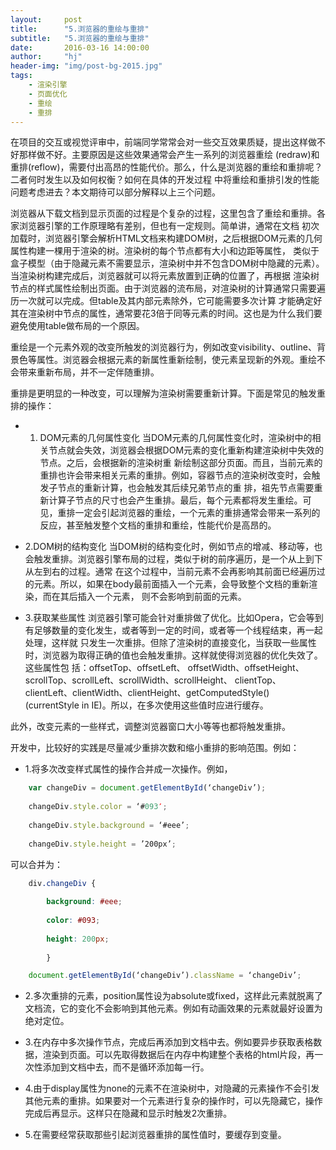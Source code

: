 ```yaml
---
layout:     post
title:      "5.浏览器的重绘与重排"
subtitle:   "5.浏览器的重绘与重排"
date:       2016-03-16 14:00:00
author:     "hj"
header-img: "img/post-bg-2015.jpg"
tags:
    - 渲染引擎
    - 页面优化
    - 重绘
    - 重排
---
```


在项目的交互或视觉评审中，前端同学常常会对一些交互效果质疑，提出这样做不好那样做不好。主要原因是这些效果通常会产生一系列的浏览器重绘 (redraw)和重排(reflow)，需要付出高昂的性能代价。那么，什么是浏览器的重绘和重排呢？二者何时发生以及如何权衡？如何在具体的开发过程 中将重绘和重排引发的性能问题考虑进去？本文期待可以部分解释以上三个问题。

浏览器从下载文档到显示页面的过程是个复杂的过程，这里包含了重绘和重排。各家浏览器引擎的工作原理略有差别，但也有一定规则。简单讲，通常在文档 初次加载时，浏览器引擎会解析HTML文档来构建DOM树，之后根据DOM元素的几何属性构建一棵用于渲染的树。渲染树的每个节点都有大小和边距等属性， 类似于盒子模型（由于隐藏元素不需要显示，渲染树中并不包含DOM树中隐藏的元素）。当渲染树构建完成后，浏览器就可以将元素放置到正确的位置了，再根据 渲染树节点的样式属性绘制出页面。由于浏览器的流布局，对渲染树的计算通常只需要遍历一次就可以完成。但table及其内部元素除外，它可能需要多次计算 才能确定好其在渲染树中节点的属性，通常要花3倍于同等元素的时间。这也是为什么我们要避免使用table做布局的一个原因。

重绘是一个元素外观的改变所触发的浏览器行为，例如改变visibility、outline、背景色等属性。浏览器会根据元素的新属性重新绘制，使元素呈现新的外观。重绘不会带来重新布局，并不一定伴随重排。

重排是更明显的一种改变，可以理解为渲染树需要重新计算。下面是常见的触发重排的操作：

* 1. DOM元素的几何属性变化
当DOM元素的几何属性变化时，渲染树中的相关节点就会失效，浏览器会根据DOM元素的变化重新构建渲染树中失效的节点。之后，会根据新的渲染树重 新绘制这部分页面。而且，当前元素的重排也许会带来相关元素的重排。例如，容器节点的渲染树改变时，会触发子节点的重新计算，也会触发其后续兄弟节点的重 排，祖先节点需要重新计算子节点的尺寸也会产生重排。最后，每个元素都将发生重绘。可见，重排一定会引起浏览器的重绘，一个元素的重排通常会带来一系列的 反应，甚至触发整个文档的重排和重绘，性能代价是高昂的。

* 2.DOM树的结构变化
当DOM树的结构变化时，例如节点的增减、移动等，也会触发重排。浏览器引擎布局的过程，类似于树的前序遍历，是一个从上到下从左到右的过程。通常 在这个过程中，当前元素不会再影响其前面已经遍历过的元素。所以，如果在body最前面插入一个元素，会导致整个文档的重新渲染，而在其后插入一个元素， 则不会影响到前面的元素。

* 3.获取某些属性
浏览器引擎可能会针对重排做了优化。比如Opera，它会等到有足够数量的变化发生，或者等到一定的时间，或者等一个线程结束，再一起处理，这样就 只发生一次重排。但除了渲染树的直接变化，当获取一些属性时，浏览器为取得正确的值也会触发重排。这样就使得浏览器的优化失效了。这些属性包 括：offsetTop、offsetLeft、 offsetWidth、offsetHeight、scrollTop、scrollLeft、scrollWidth、scrollHeight、 clientTop、clientLeft、clientWidth、clientHeight、getComputedStyle() (currentStyle in IE)。所以，在多次使用这些值时应进行缓存。

此外，改变元素的一些样式，调整浏览器窗口大小等等也都将触发重排。

开发中，比较好的实践是尽量减少重排次数和缩小重排的影响范围。例如：

* 1.将多次改变样式属性的操作合并成一次操作。例如，

```javascript
    var changeDiv = document.getElementById(‘changeDiv’); 
  
    changeDiv.style.color = ‘#093′; 
  
    changeDiv.style.background = ‘#eee’; 
  
    changeDiv.style.height = ’200px’; 
```

可以合并为：

```css
    div.changeDiv { 
  
        background: #eee; 
          
        color: #093; 
          
        height: 200px; 
          
        } 
```

```javascript
    document.getElementById(‘changeDiv’).className = ‘changeDiv’; 
```

* 2.多次重排的元素，position属性设为absolute或fixed，这样此元素就脱离了文档流，它的变化不会影响到其他元素。例如有动画效果的元素就最好设置为绝对定位。

* 3.在内存中多次操作节点，完成后再添加到文档中去。例如要异步获取表格数据，渲染到页面。可以先取得数据后在内存中构建整个表格的html片段，再一次性添加到文档中去，而不是循环添加每一行。

* 4.由于display属性为none的元素不在渲染树中，对隐藏的元素操作不会引发其他元素的重排。如果要对一个元素进行复杂的操作时，可以先隐藏它，操作完成后再显示。这样只在隐藏和显示时触发2次重排。

* 5.在需要经常获取那些引起浏览器重排的属性值时，要缓存到变量。